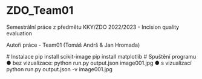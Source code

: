 # ZDO_Team01
Semestrální práce z předmětu KKY/ZDO 2022/2023 - Incision quality evaluation
<p>Autoři práce - Team01 (Tomáš Andrš & Jan Hromada)</p>
# Instalace
pip install scikit-image
pip install matplotlib
# Spuštění programu
● bez vizualizace:
python run.py output.json image001.jpg
● s vizualizací
python run.py output.json -v image001.jpg
